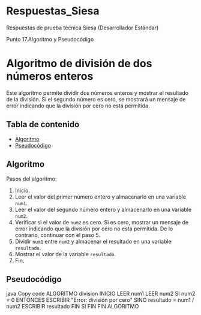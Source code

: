 # Respuestas_Siesa
Respuestas de prueba técnica Siesa (Desarrollador Estándar)

Punto 17.Algoritmo y Pseudocódigo
# Algoritmo de división de dos números enteros

Este algoritmo permite dividir dos números enteros y mostrar el resultado de la división. Si el segundo número es cero, se mostrará un mensaje de error indicando que la división por cero no está permitida.

## Tabla de contenido

- [Algoritmo](#algoritmo)
- [Pseudocódigo](#pseudocódigo)

## Algoritmo
Pasos del algoritmo:

1. Inicio.
2. Leer el valor del primer número entero y almacenarlo en una variable `num1`.
3. Leer el valor del segundo número entero y almacenarlo en una variable `num2`.
4. Verificar si el valor de `num2` es cero. Si es cero, mostrar un mensaje de error indicando que la división por cero no está permitida. De lo contrario, continuar con el paso 5.
5. Dividir `num1` entre `num2` y almacenar el resultado en una variable `resultado`.
6. Mostrar el valor de la variable `resultado`.
7. Fin.

## Pseudocódigo
java
Copy code
ALGORITMO division
  INICIO
    LEER num1
    LEER num2
    SI num2 = 0 ENTONCES
      ESCRIBIR "Error: división por cero"
    SINO
      resultado = num1 / num2
      ESCRIBIR resultado
    FIN SI
  FIN
FIN ALGORITMO

